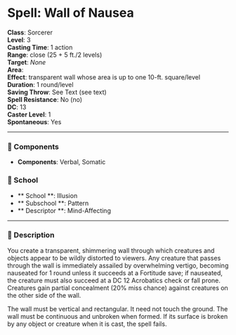 
# Spell: Wall of Nausea
**Class**: Sorcerer  
**Level**: 3  
**Casting Time**: 1 action  
**Range**: close (25 + 5 ft./2 levels)  
**Target**: _None_  
**Area**:   
**Effect**: transparent wall whose area is up to one 10-ft. square/level  
**Duration**: 1 round/level  
**Saving Throw**: See Text (see text)  
**Spell Resistance**: No (no)  
**DC**: 13  
**Caster Level**: 1  
**Spontaneous**: Yes

---

### 🔮 Components
- **Components**: Verbal, Somatic

### 🏫 School
- ** School **: Illusion
- ** Subschool **: Pattern
- ** Descriptor **: Mind-Affecting
---

### 📜 Description
You create a transparent, shimmering wall through which creatures and objects appear to be wildly distorted to viewers. Any creature that passes through the wall is immediately assailed by overwhelming vertigo, becoming nauseated for 1 round unless it succeeds at a Fortitude save; if nauseated, the creature must also succeed at a DC 12 Acrobatics check or fall prone. Creatures gain partial concealment (20% miss chance) against creatures on the other side of the wall.

The wall must be vertical and rectangular. It need not touch the ground. The wall must be continuous and unbroken when formed. If its surface is broken by any object or creature when it is cast, the spell fails.
